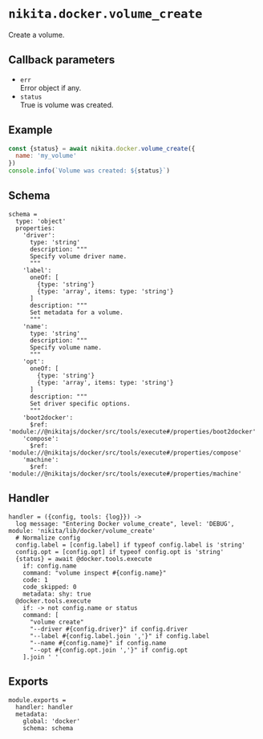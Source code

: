 
# `nikita.docker.volume_create`

Create a volume.

## Callback parameters

* `err`   
  Error object if any.   
* `status`   
  True is volume was created.

## Example

```js
const {status} = await nikita.docker.volume_create({
  name: 'my_volume'
})
console.info(`Volume was created: ${status}`)
```

## Schema

    schema =
      type: 'object'
      properties:
        'driver':
          type: 'string'
          description: """
          Specify volume driver name.
          """
        'label':
          oneOf: [
            {type: 'string'}
            {type: 'array', items: type: 'string'}
          ]
          description: """
          Set metadata for a volume.
          """
        'name':
          type: 'string'
          description: """
          Specify volume name.
          """
        'opt':
          oneOf: [
            {type: 'string'}
            {type: 'array', items: type: 'string'}
          ]
          description: """
          Set driver specific options.
          """
        'boot2docker':
          $ref: 'module://@nikitajs/docker/src/tools/execute#/properties/boot2docker'
        'compose':
          $ref: 'module://@nikitajs/docker/src/tools/execute#/properties/compose'
        'machine':
          $ref: 'module://@nikitajs/docker/src/tools/execute#/properties/machine'

## Handler

    handler = ({config, tools: {log}}) ->
      log message: "Entering Docker volume_create", level: 'DEBUG', module: 'nikita/lib/docker/volume_create'
      # Normalize config
      config.label = [config.label] if typeof config.label is 'string'
      config.opt = [config.opt] if typeof config.opt is 'string'
      {status} = await @docker.tools.execute
        if: config.name
        command: "volume inspect #{config.name}"
        code: 1
        code_skipped: 0
        metadata: shy: true
      @docker.tools.execute
        if: -> not config.name or status
        command: [
          "volume create"
          "--driver #{config.driver}" if config.driver
          "--label #{config.label.join ','}" if config.label
          "--name #{config.name}" if config.name
          "--opt #{config.opt.join ','}" if config.opt
        ].join ' '

## Exports

    module.exports =
      handler: handler
      metadata:
        global: 'docker'
        schema: schema
